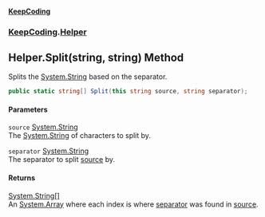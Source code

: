 #### [KeepCoding](index.md 'index')
### [KeepCoding](KeepCoding.md 'KeepCoding').[Helper](Helper.md 'KeepCoding.Helper')
## Helper.Split(string, string) Method
Splits the [System.String](https://docs.microsoft.com/en-us/dotnet/api/System.String 'System.String') based on the separator.  
```csharp
public static string[] Split(this string source, string separator);
```
#### Parameters
<a name='KeepCoding.Helper.Split(string.string).source'></a>
`source` [System.String](https://docs.microsoft.com/en-us/dotnet/api/System.String 'System.String')  
The [System.String](https://docs.microsoft.com/en-us/dotnet/api/System.String 'System.String') of characters to split by.
  
<a name='KeepCoding.Helper.Split(string.string).separator'></a>
`separator` [System.String](https://docs.microsoft.com/en-us/dotnet/api/System.String 'System.String')  
The separator to split [source](Helper.Split..ePqNV1J4LSq.a8TrCV5fw.md#KeepCoding.Helper.Split(string.string).source 'KeepCoding.Helper.Split(string, string).source') by.
  
#### Returns
[System.String](https://docs.microsoft.com/en-us/dotnet/api/System.String 'System.String')[[]](https://docs.microsoft.com/en-us/dotnet/api/System.Array 'System.Array')  
An [System.Array](https://docs.microsoft.com/en-us/dotnet/api/System.Array 'System.Array') where each index is where [separator](Helper.Split..ePqNV1J4LSq.a8TrCV5fw.md#KeepCoding.Helper.Split(string.string).separator 'KeepCoding.Helper.Split(string, string).separator') was found in [source](Helper.Split..ePqNV1J4LSq.a8TrCV5fw.md#KeepCoding.Helper.Split(string.string).source 'KeepCoding.Helper.Split(string, string).source').
